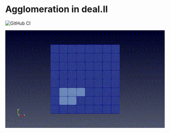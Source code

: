 # Agglomeration in deal.II
![GitHub CI](https://github.com/fdrmrc/AggloDeal/actions/workflows/tests.yml/badge.svg)

![Screenshot](logo.gif)
